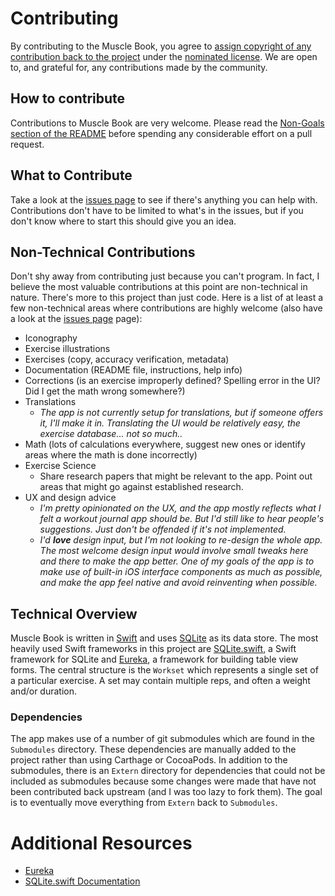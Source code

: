 # Contributing

By contributing to the Muscle Book, you agree to [assign copyright of any contribution back to the project](COPYRIGHT.md) under the [nominated license](LICENSE.md). We are open to, and grateful for, any contributions made by the community.

## How to contribute

Contributions to Muscle Book are very welcome. Please read the [Non-Goals section of the README](README.md#non-goals) before spending any considerable effort on a pull request.

## What to Contribute

Take a look at the [issues page](https://github.com/cfilipov/MuscleBook/labels/help%20wanted) to see if there's anything you can help with. Contributions don't have to be limited to what's in the issues, but if you don't know where to start this should give you an idea.

## Non-Technical Contributions

Don't shy away from contributing just because you can't program. In fact, I believe the most valuable contributions at this point are non-technical in nature. There's more to this project than just code. Here is a list of at least a few non-technical areas where contributions are highly welcome (also have a look at the [issues page](https://github.com/cfilipov/MuscleBook/labels/help%20wanted) page):

* Iconography
* Exercise illustrations
* Exercises (copy, accuracy verification, metadata)
* Documentation (README file, instructions, help info)
* Corrections (is an exercise improperly defined? Spelling error in the UI? Did I get the math wrong somewhere?)
* Translations   
	* *The app is not currently setup for translations, but if someone offers it, I'll make it in. Translating the UI would be relatively easy, the exercise database... not so much..*
* Math (lots of calculations everywhere, suggest new ones or identify areas where the math is done incorrectly)
* Exercise Science   
	* Share research papers that might be relevant to the app. Point out areas that might go against established research.
* UX and design advice   
	* *I'm pretty opinionated on the UX, and the app mostly reflects what I felt a workout journal app should be. But I'd still like to hear people's suggestions. Just don't be offended if it's not implemented.*   
	* *I'd __love__ design input, but I'm not looking to re-design the whole app. The most welcome design input would involve small tweaks here and there to make the app better. One of my goals of the app is to make use of built-in iOS interface components as much as possible, and make the app feel native and avoid reinventing when possible.*

## Technical Overview

Muscle Book is written in [Swift](https://developer.apple.com/swift/) and uses [SQLite](https://www.sqlite.org/) as its data store. The most heavily used Swift frameworks in this project are [SQLite.swift](https://github.com/stephencelis/SQLite.swift), a Swift framework for SQLite and [Eureka](https://github.com/xmartlabs/Eureka), a framework for building table view forms. The central structure is the `Workset` which represents a single set of a particular exercise. A set may contain multiple reps, and often a weight and/or duration.

### Dependencies

The app makes use of a number of git submodules which are found in the `Submodules` directory. These dependencies are manually added to the project rather than using Carthage or CocoaPods. In addition to the submodules, there is an `Extern` directory for dependencies that could not be included as submodules because some changes were made that have not been contributed back upstream (and I was too lazy to fork them). The goal is to eventually move everything from `Extern` back to `Submodules`. 

# Additional Resources

* [Eureka](https://github.com/xmartlabs/Eureka)
* [SQLite.swift Documentation](https://github.com/stephencelis/SQLite.swift/blob/master/Documentation/Index.md#sqliteswift-documentation)